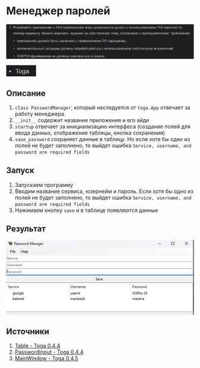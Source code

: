 # Менеджер паролей
![alt text](image.png)

![alt text](image-1.png)

## Описание

1. `class PasswordManager`, который наследуется от `toga.App` отвечает за работу менеджера. 
2. `__init__` содержит название приложения и его айди
3. `startup` отвечает за инициализацию интерфеса (создание полей для ввода данных, отображение таблицы, кнопка сохранения)
4. `save_password` сохраняет данные в таблицу. Но если хотя бы одно из полей не будет заполнено, то выйдет ошибка `Service, username, and password are required fields`

## Запуск
1. Запускаем программу
2. Вводим название сервиса, юзернейм и пароль. Если хотя бы одно из полей не будет заполнено, то выйдет ошибка `Service, username, and password are required fields`
3. Нажимаем кнопку `save` и в таблице появляются данные

## Результат
![alt text](image-2.png)

## Источники
1. [Table - Toga 0.4.4](https://toga.readthedocs.io/en/stable/reference/api/widgets/table.html)
2. [PasswordInput - Toga 0.4.4](https://toga.readthedocs.io/en/stable/reference/api/widgets/passwordinput.html)
3. [MainWindow - Toga 0.4.5](https://toga.readthedocs.io/en/latest/reference/api/mainwindow.html)